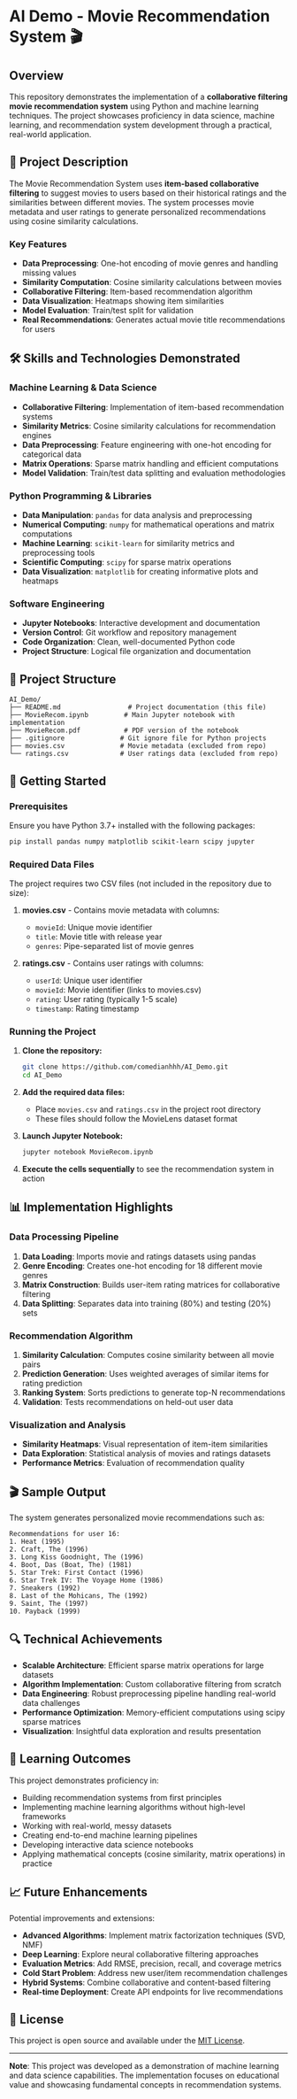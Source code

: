 # AI Demo - Movie Recommendation System 🎬

## Overview

This repository demonstrates the implementation of a **collaborative filtering movie recommendation system** using Python and machine learning techniques. The project showcases proficiency in data science, machine learning, and recommendation system development through a practical, real-world application.

## 🎯 Project Description

The Movie Recommendation System uses **item-based collaborative filtering** to suggest movies to users based on their historical ratings and the similarities between different movies. The system processes movie metadata and user ratings to generate personalized recommendations using cosine similarity calculations.

### Key Features

- **Data Preprocessing**: One-hot encoding of movie genres and handling missing values
- **Similarity Computation**: Cosine similarity calculations between movies
- **Collaborative Filtering**: Item-based recommendation algorithm
- **Data Visualization**: Heatmaps showing item similarities
- **Model Evaluation**: Train/test split for validation
- **Real Recommendations**: Generates actual movie title recommendations for users

## 🛠️ Skills and Technologies Demonstrated

### Machine Learning & Data Science
- **Collaborative Filtering**: Implementation of item-based recommendation systems
- **Similarity Metrics**: Cosine similarity calculations for recommendation engines
- **Data Preprocessing**: Feature engineering with one-hot encoding for categorical data
- **Matrix Operations**: Sparse matrix handling and efficient computations
- **Model Validation**: Train/test data splitting and evaluation methodologies

### Python Programming & Libraries
- **Data Manipulation**: `pandas` for data analysis and preprocessing
- **Numerical Computing**: `numpy` for mathematical operations and matrix computations
- **Machine Learning**: `scikit-learn` for similarity metrics and preprocessing tools
- **Scientific Computing**: `scipy` for sparse matrix operations
- **Data Visualization**: `matplotlib` for creating informative plots and heatmaps

### Software Engineering
- **Jupyter Notebooks**: Interactive development and documentation
- **Version Control**: Git workflow and repository management
- **Code Organization**: Clean, well-documented Python code
- **Project Structure**: Logical file organization and documentation

## 📁 Project Structure

```
AI_Demo/
├── README.md                 # Project documentation (this file)
├── MovieRecom.ipynb         # Main Jupyter notebook with implementation
├── MovieRecom.pdf           # PDF version of the notebook
├── .gitignore              # Git ignore file for Python projects
├── movies.csv              # Movie metadata (excluded from repo)
└── ratings.csv             # User ratings data (excluded from repo)
```

## 🚀 Getting Started

### Prerequisites

Ensure you have Python 3.7+ installed with the following packages:

```bash
pip install pandas numpy matplotlib scikit-learn scipy jupyter
```

### Required Data Files

The project requires two CSV files (not included in the repository due to size):

1. **movies.csv** - Contains movie metadata with columns:
   - `movieId`: Unique movie identifier
   - `title`: Movie title with release year
   - `genres`: Pipe-separated list of movie genres

2. **ratings.csv** - Contains user ratings with columns:
   - `userId`: Unique user identifier
   - `movieId`: Movie identifier (links to movies.csv)
   - `rating`: User rating (typically 1-5 scale)
   - `timestamp`: Rating timestamp

### Running the Project

1. **Clone the repository:**
   ```bash
   git clone https://github.com/comedianhhh/AI_Demo.git
   cd AI_Demo
   ```

2. **Add the required data files:**
   - Place `movies.csv` and `ratings.csv` in the project root directory
   - These files should follow the MovieLens dataset format

3. **Launch Jupyter Notebook:**
   ```bash
   jupyter notebook MovieRecom.ipynb
   ```

4. **Execute the cells sequentially** to see the recommendation system in action

## 📊 Implementation Highlights

### Data Processing Pipeline
1. **Data Loading**: Imports movie and ratings datasets using pandas
2. **Genre Encoding**: Creates one-hot encoding for 18 different movie genres
3. **Matrix Construction**: Builds user-item rating matrices for collaborative filtering
4. **Data Splitting**: Separates data into training (80%) and testing (20%) sets

### Recommendation Algorithm
1. **Similarity Calculation**: Computes cosine similarity between all movie pairs
2. **Prediction Generation**: Uses weighted averages of similar items for rating prediction
3. **Ranking System**: Sorts predictions to generate top-N recommendations
4. **Validation**: Tests recommendations on held-out user data

### Visualization and Analysis
- **Similarity Heatmaps**: Visual representation of item-item similarities
- **Data Exploration**: Statistical analysis of movies and ratings datasets
- **Performance Metrics**: Evaluation of recommendation quality

## 🎬 Sample Output

The system generates personalized movie recommendations such as:

```
Recommendations for user 16:
1. Heat (1995)
2. Craft, The (1996)
3. Long Kiss Goodnight, The (1996)
4. Boot, Das (Boat, The) (1981)
5. Star Trek: First Contact (1996)
6. Star Trek IV: The Voyage Home (1986)
7. Sneakers (1992)
8. Last of the Mohicans, The (1992)
9. Saint, The (1997)
10. Payback (1999)
```

## 🔍 Technical Achievements

- **Scalable Architecture**: Efficient sparse matrix operations for large datasets
- **Algorithm Implementation**: Custom collaborative filtering from scratch
- **Data Engineering**: Robust preprocessing pipeline handling real-world data challenges
- **Performance Optimization**: Memory-efficient computations using scipy sparse matrices
- **Visualization**: Insightful data exploration and results presentation

## 🌟 Learning Outcomes

This project demonstrates proficiency in:
- Building recommendation systems from first principles
- Implementing machine learning algorithms without high-level frameworks
- Working with real-world, messy datasets
- Creating end-to-end machine learning pipelines
- Developing interactive data science notebooks
- Applying mathematical concepts (cosine similarity, matrix operations) in practice

## 📈 Future Enhancements

Potential improvements and extensions:
- **Advanced Algorithms**: Implement matrix factorization techniques (SVD, NMF)
- **Deep Learning**: Explore neural collaborative filtering approaches
- **Evaluation Metrics**: Add RMSE, precision, recall, and coverage metrics
- **Cold Start Problem**: Address new user/item recommendation challenges
- **Hybrid Systems**: Combine collaborative and content-based filtering
- **Real-time Deployment**: Create API endpoints for live recommendations

## 📄 License

This project is open source and available under the [MIT License](LICENSE).

---

**Note**: This project was developed as a demonstration of machine learning and data science capabilities. The implementation focuses on educational value and showcasing fundamental concepts in recommendation systems.
